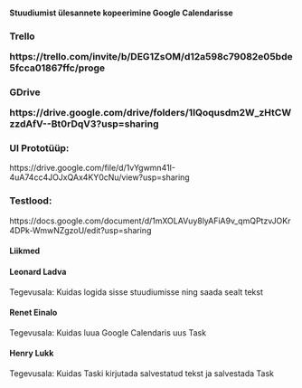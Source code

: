 <h4> Stuudiumist ülesannete kopeerimine Google Calendarisse </h4>



<h3>Trello</3>
<p> https://trello.com/invite/b/DEG1ZsOM/d12a598c79082e05bde5fcca01867ffc/proge </p>
<h3>GDrive</3>
<p>https://drive.google.com/drive/folders/1IQoqusdm2W_zHtCWzzdAfV--Bt0rDqV3?usp=sharing </p>

<h3>UI Prototüüp:</h3>
https://drive.google.com/file/d/1vYgwmn41I-4uA74cc4JOJxQAx4KY0cNu/view?usp=sharing

<h3>Testlood:</h3>
https://docs.google.com/document/d/1mXOLAVuy8lyAFiA9v_qmQPtzvJOKr4DPk-WmwNZgzoU/edit?usp=sharing

<h4> Liikmed </h4> 
<h4> Leonard Ladva</h4> 
<p>Tegevusala: Kuidas logida sisse stuudiumisse ning saada sealt tekst</p>

<h4> Renet Einalo</h4> 
<p>Tegevusala: Kuidas luua Google Calendaris uus Task</p>

<h4> Henry Lukk</h4>
<p>Tegevusala: Kuidas Taski kirjutada salvestatud tekst ja salvestada Task</p>
